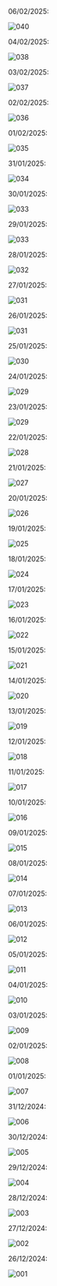 06/02/2025:

![040](DevNotes/2025_02/2025_02_06.svg)

04/02/2025:

![038](DevNotes/2025_02/2025_02_04.svg)

03/02/2025:

![037](DevNotes/2025_02/2025_02_03.svg)

02/02/2025:

![036](DevNotes/2025_02/2025_02_02.svg)

01/02/2025:

![035](DevNotes/2025_02/2025_02_01.svg)

31/01/2025:

![034](DevNotes/2025_01/2025_01_31.svg)

30/01/2025:

![033](DevNotes/2025_01/2025_01_30.svg)

29/01/2025:

![033](DevNotes/2025_01/2025_01_29.svg)

28/01/2025:

![032](DevNotes/2025_01/2025_01_28.svg)

27/01/2025:

![031](DevNotes/2025_01/2025_01_27.svg)

26/01/2025:

![031](DevNotes/2025_01/2025_01_26_b.svg)

25/01/2025:

![030](DevNotes/2025_01/2025_01_25.svg)

24/01/2025:

![029](DevNotes/2025_01/2025_01_24.svg)

23/01/2025:

![029](DevNotes/2025_01/2025_01_23.svg)

22/01/2025:

![028](DevNotes/2025_01/2025_01_22.svg)

21/01/2025:

![027](DevNotes/2025_01/2025_01_21.svg)

20/01/2025:

![026](DevNotes/2025_01/2025_01_20.svg)

19/01/2025:

![025](DevNotes/2025_01/2025_01_19.svg)

18/01/2025:

![024](DevNotes/2025_01/2025_01_18.svg)

17/01/2025:

![023](DevNotes/2025_01/2025_01_17.svg)

16/01/2025:

![022](DevNotes/2025_01/2025_01_16.svg)

15/01/2025:

![021](DevNotes/2025_01/2025_01_15.svg)

14/01/2025:

![020](DevNotes/2025_01/2025_01_14.svg)

13/01/2025:

![019](DevNotes/2025_01/2025_01_13.svg)

12/01/2025:

![018](DevNotes/2025_01/2025_01_12.svg)

11/01/2025:

![017](DevNotes/2025_01/2025_01_11.svg)

10/01/2025:

![016](DevNotes/2025_01/2025_01_10.svg)

09/01/2025:

![015](DevNotes/2025_01/2025_01_09.svg)

08/01/2025:

![014](DevNotes/2025_01/2025_01_08.svg)

07/01/2025:

![013](DevNotes/2025_01/2025_01_07.svg)

06/01/2025:

![012](DevNotes/2025_01/2025_01_06.svg)

05/01/2025:

![011](DevNotes/2025_01/2025_01_05.svg)

04/01/2025:

![010](DevNotes/2025_01/2025_01_04.svg)

03/01/2025:

![009](DevNotes/2025_01/2025_01_03.svg)

02/01/2025:

![008](DevNotes/2025_01/2025_01_02.svg)

01/01/2025:

![007](DevNotes/2025_01/2025_01_01.svg)

31/12/2024:

![006](DevNotes/2024_12/2024_12_31.svg)

30/12/2024:

![005](DevNotes/2024_12/2024_12_30.svg)

29/12/2024:

![004](DevNotes/2024_12/2024_12_29.svg)

28/12/2024:

![003](DevNotes/2024_12/2024_12_28.svg)

27/12/2024:

![002](DevNotes/2024_12/2024_12_27.svg)

26/12/2024:

![001](DevNotes/2024_12/2024_12_26.svg)
